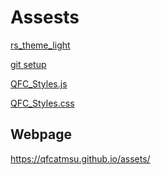 # Assests


[rs_theme_light](quarto/qfc_a11y-dark.rstheme)

[git
setup](https://qfcatmsu.github.io/assets/tutorials/Git%20Setup.html)

[QFC_Styles.js](quarto/qfc_styles.js)

[QFC_Styles.css](quarto/qfc_styles.css)

## Webpage

<https://qfcatmsu.github.io/assets/>
